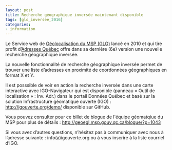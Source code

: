 ```yaml
---
layout: post
title: Recherche géographique inversée maintenant disponible
tags: [glo_inversee_2016] 
categories:
- information
---
```


Le Service web de [Géolocalisation du MSP (GLO)](http://geoegl.msp.gouv.qc.ca/blogue/?p=1043) lancé en 2010 et qui tire profit d’[Adresses Québec](http://adressesquebec.gouv.qc.ca/) offre dans sa dernière (6e) version une nouvelle recherche géographique inversée.

La nouvelle fonctionnalité de recherche géographique inversée permet de trouver une liste d’adresses en proximité de coordonnées géographiques en format X et Y.

Il est posssible de voir en action la recherche inversée dans une carte interactive avec IGO-Navigateur qui est disponible (panneau « Outil de localisation » : Inv. Adr.)  dans le portail Données Québec et basé sur la solution Infrastructure géomatique ouverte (IGO) : http://igouverte.org/demo/ disponible sur GitHub.

Vous pouvez consulter pour ce billet de blogue de l'équipe géomatqiue du MSP pour plus de détails : http://geoegl.msp.gouv.qc.ca/blogue/?p=1043

Si vous avez d’autres questions, n’hésitez pas à communiquer avec nous à l’adresse suivante : info(a)igouverte.org ou à vous inscrire à la liste courriel d’IGO.
